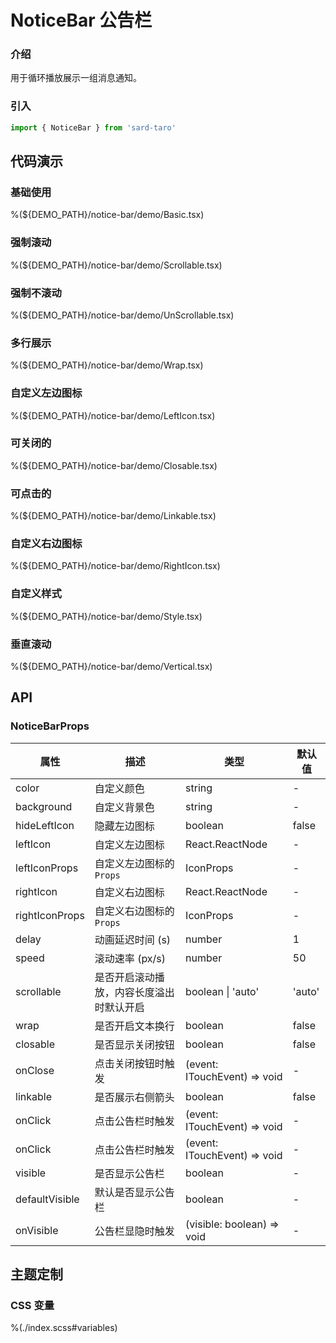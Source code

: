 # NoticeBar 公告栏

### 介绍

用于循环播放展示一组消息通知。

### 引入

```js
import { NoticeBar } from 'sard-taro'
```

## 代码演示

### 基础使用

%(${DEMO_PATH}/notice-bar/demo/Basic.tsx)

### 强制滚动

%(${DEMO_PATH}/notice-bar/demo/Scrollable.tsx)

### 强制不滚动

%(${DEMO_PATH}/notice-bar/demo/UnScrollable.tsx)

### 多行展示

%(${DEMO_PATH}/notice-bar/demo/Wrap.tsx)

### 自定义左边图标

%(${DEMO_PATH}/notice-bar/demo/LeftIcon.tsx)

### 可关闭的

%(${DEMO_PATH}/notice-bar/demo/Closable.tsx)

### 可点击的

%(${DEMO_PATH}/notice-bar/demo/Linkable.tsx)

### 自定义右边图标

%(${DEMO_PATH}/notice-bar/demo/RightIcon.tsx)

### 自定义样式

%(${DEMO_PATH}/notice-bar/demo/Style.tsx)

### 垂直滚动

%(${DEMO_PATH}/notice-bar/demo/Vertical.tsx)

## API

### NoticeBarProps

| 属性           | 描述                                     | 类型                         | 默认值 |
| -------------- | ---------------------------------------- | ---------------------------- | ------ |
| color          | 自定义颜色                               | string                       | -      |
| background     | 自定义背景色                             | string                       | -      |
| hideLeftIcon   | 隐藏左边图标                             | boolean                      | false  |
| leftIcon       | 自定义左边图标                           | React.ReactNode              | -      |
| leftIconProps  | 自定义左边图标的 `Props`                 | IconProps                    | -      |
| rightIcon      | 自定义右边图标                           | React.ReactNode              | -      |
| rightIconProps | 自定义右边图标的 `Props`                 | IconProps                    | -      |
| delay          | 动画延迟时间 (s)                         | number                       | 1      |
| speed          | 滚动速率 (px/s)                          | number                       | 50     |
| scrollable     | 是否开启滚动播放，内容长度溢出时默认开启 | boolean \| 'auto'            | 'auto' |
| wrap           | 是否开启文本换行                         | boolean                      | false  |
| closable       | 是否显示关闭按钮                         | boolean                      | false  |
| onClose        | 点击关闭按钮时触发                       | (event: ITouchEvent) => void | -      |
| linkable       | 是否展示右侧箭头                         | boolean                      | false  |
| onClick        | 点击公告栏时触发                         | (event: ITouchEvent) => void | -      |
| onClick        | 点击公告栏时触发                         | (event: ITouchEvent) => void | -      |
| visible        | 是否显示公告栏                           | boolean                      | -      |
| defaultVisible | 默认是否显示公告栏                       | boolean                      | -      |
| onVisible      | 公告栏显隐时触发                         | (visible: boolean) => void   | -      |

## 主题定制

### CSS 变量

%(./index.scss#variables)
